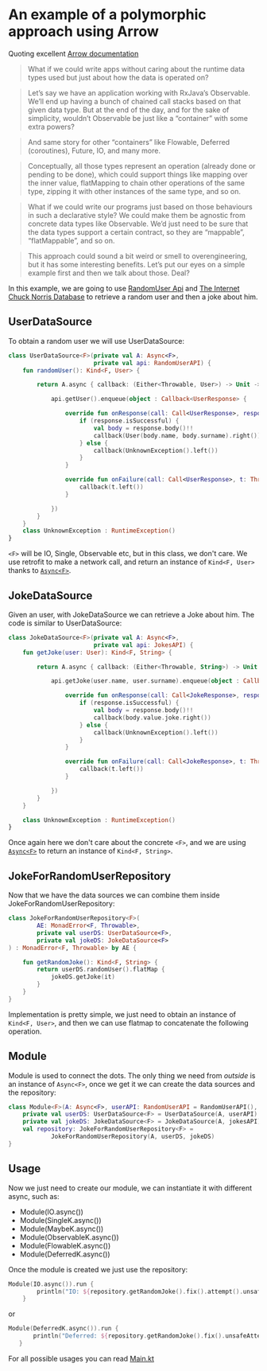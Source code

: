 # An example of a polymorphic approach using Arrow

Quoting excellent [Arrow documentation](https://arrow-kt.io/docs/patterns/polymorphic_programs/)

> What if we could write apps without caring about the runtime data types used but just about how the data is operated on? 

> Let’s say we have an application working with RxJava’s Observable. We’ll end up having a bunch of chained call stacks based on that given data type. But at the end of the day, and for the sake of simplicity, wouldn’t Observable be just like a “container” with some extra powers?

> And same story for other “containers” like Flowable, Deferred (coroutines), Future, IO, and many more.

> Conceptually, all those types represent an operation (already done or pending to be done), which could support things like mapping over the inner value, flatMapping to chain other operations of the same type, zipping it with other instances of the same type, and so on.

> What if we could write our programs just based on those behaviours in such a declarative style? We could make them be agnostic from concrete data types like Observable. We’d just need to be sure that the data types support a certain contract, so they are “mappable”, “flatMappable”, and so on.

> This approach could sound a bit weird or smell to overengineering, but it has some interesting benefits. Let’s put our eyes on a simple example first and then we talk about those. Deal?

In this example, we are going to use [RandomUser Api](https://randomuser.me/) and [The Internet Chuck Norris Database](http://www.icndb.com/api/) to retrieve a random user and then a joke about him.

## UserDataSource

To obtain a random user we will use UserDataSource<F>:

```kotlin
class UserDataSource<F>(private val A: Async<F>,
                        private val api: RandomUserAPI) {
    fun randomUser(): Kind<F, User> {

        return A.async { callback: (Either<Throwable, User>) -> Unit ->

            api.getUser().enqueue(object : Callback<UserResponse> {

                override fun onResponse(call: Call<UserResponse>, response: Response<UserResponse>) {
                    if (response.isSuccessful) {
                        val body = response.body()!!
                        callback(User(body.name, body.surname).right())
                    } else {
                        callback(UnknownException().left())
                    }
                }

                override fun onFailure(call: Call<UserResponse>, t: Throwable) {
                    callback(t.left())
                }

            })
        }
    }
    class UnknownException : RuntimeException()
}
```

```<F>``` will be IO, Single, Observable etc, but in this class, we don't care. We use retrofit to make a network call, and return an instance of ```Kind<F, User>``` thanks to [```Async<F>```](https://arrow-kt.io/docs/effects/async/).

## JokeDataSource

Given an user, with JokeDataSource<F> we can retrieve a Joke about him. The code is similar to UserDataSource<F>:
  
```kotlin
class JokeDataSource<F>(private val A: Async<F>,
                        private val api: JokesAPI) {
    fun getJoke(user: User): Kind<F, String> {

        return A.async { callback: (Either<Throwable, String>) -> Unit ->

            api.getJoke(user.name, user.surname).enqueue(object : Callback<JokeResponse> {

                override fun onResponse(call: Call<JokeResponse>, response: Response<JokeResponse>) {
                    if (response.isSuccessful) {
                        val body = response.body()!!
                        callback(body.value.joke.right())
                    } else {
                        callback(UnknownException().left())
                    }
                }

                override fun onFailure(call: Call<JokeResponse>, t: Throwable) {
                    callback(t.left())
                }

            })
        }
    }

    class UnknownException : RuntimeException()
}
```

Once again here we don't care about the concrete ```<F>```, and we are using [```Async<F>```](https://arrow-kt.io/docs/effects/async/) to return an instance of ```Kind<F, String>```.

## JokeForRandomUserRepository

Now that we have the data sources we can combine them inside JokeForRandomUserRepository<F>:
  
```kotlin
class JokeForRandomUserRepository<F>(
        AE: MonadError<F, Throwable>,
        private val userDS: UserDataSource<F>,
        private val jokeDS: JokeDataSource<F>
) : MonadError<F, Throwable> by AE {

    fun getRandomJoke(): Kind<F, String> {
        return userDS.randomUser().flatMap {
            jokeDS.getJoke(it)
        }
    }
}
```
Implementation is pretty simple, we just need to obtain an instance of ```Kind<F, User>```, and then we can use flatmap to concatenate the following operation.

## Module

Module<F> is used to connect the dots. The only thing we need from *outside* is an instance of ```Async<F>```, once we get it we can create the data sources and the repository:
  
```kotlin
class Module<F>(A: Async<F>, userAPI: RandomUserAPI = RandomUserAPI(), jokesAPI: JokesAPI = JokesAPI()) {
    private val userDS: UserDataSource<F> = UserDataSource(A, userAPI)
    private val jokeDS: JokeDataSource<F> = JokeDataSource(A, jokesAPI)
    val repository: JokeForRandomUserRepository<F> =
            JokeForRandomUserRepository(A, userDS, jokeDS)
}
```

## Usage

Now we just need to create our module, we can instantiate it with different async, such as:
 - Module(IO.async())
 - Module(SingleK.async())
 - Module(MaybeK.async())
 - Module(ObservableK.async())
 - Module(FlowableK.async())
 - Module(DeferredK.async())
 
Once the module is created we just use the repository:

```kotlin
Module(IO.async()).run {
        println("IO: ${repository.getRandomJoke().fix().attempt().unsafeRunSync()}")
    }
 ```
 
 or
 
 ```kotlin
Module(DeferredK.async()).run {
        println("Deferred: ${repository.getRandomJoke().fix().unsafeAttemptSync()}")
    }
 ```
For all possible usages you can read [Main.kt](https://github.com/dcampogiani/polyjokes/blob/master/src/main/kotlin/com/danielecampogiani/polyjokes/Main.kt)
